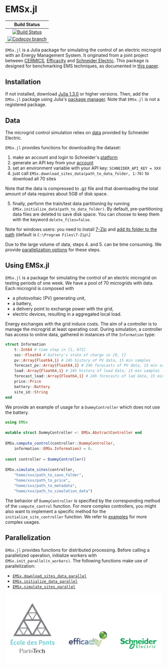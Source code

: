 
# EMSx.jl
| **Build Status** |
|:----------------:|
| [![Build Status][build-img]][build-url] | 
| [![Codecov branch][codecov-img]][codecov-url] |

[build-img]: https://travis-ci.org/adrien-le-franc/EMSx.jl.svg?branch=master
[build-url]: https://travis-ci.org/adrien-le-franc/EMSx.jl
[codecov-img]: https://codecov.io/gh/adrien-le-franc/EMSx.jl/branch/master/graph/badge.svg
[codecov-url]: https://codecov.io/gh/adrien-le-franc/EMSx.jl

`EMSx.jl` is a Julia package for simulating the control of an electric microgrid with an Energy Management System. It originated from a joint project between [CERMICS](https://cermics-lab.enpc.fr/), [Efficacity](https://www.efficacity.com/) and [Schneider Electric](https://www.se.com/fr/fr/). This package is designed for benchmarking EMS techniques, as documented in [this paper](https://hal.archives-ouvertes.fr/hal-02425913/document).

## Installation
If not installed, download [Julia 1.3.0](https://julialang.org/downloads/) or higher versions. 
Then, add the `EMSx.jl` package using Julia's [package manager](https://julialang.github.io/Pkg.jl/v1/managing-packages/). Note that `EMSx.jl` is not a registered package.

## Data
The microgrid control simulation relies on [data](https://shop.exchange.se.com/apps/52535/microgrid-energy-management-benchmark#!overview) provided by Schneider Electric. 

`EMSx.jl` provides functions for downloading the dataset:

1. make an account and login to Schneider's [platform](https://data.exchange.se.com)
2. generate an API key from your [account](https://data.exchange.se.com/account/api-keys/)
3. set an environment variable with your API key: `SCHNEIDER_API_KEY = XXX` 
4. just call `EMSx.download_sites_data(path_to_data_folder, 1:70)` to download all 70 sites

Note that the data is compressed to .gz file and that downloading the total amount of data requires about 5GB of disk space.

5. finally, perform the train/test data partitioning by running `EMSx.initialize_data(path_to_data_folder)`. By default, pre-partitioning data files are deleted to save disk space. You can choose to keep them with the keyword `delete_files=false`.

Note for windows users: you need to install [7-Zip](https://www.7-zip.org/download.html) and [add its folder to the path](https://docs.telerik.com/teststudio/features/test-runners/add-path-environment-variables) (default is `C:\Program Files\7-Zip\`)

Due to the large volume of data, steps 4. and 5. can be time consuming. We provide [parallelization options](#parallelization) for these steps.


## Using EMSx.jl
`EMSx.jl` is a package for simulating the control of an electric microgrid on testing periods of one week. We have a pool of 70 microgrids with data. Each microgrid is composed with 

* a photovoltaic (PV) generating unit,
* a battery,
* a delivery point to exchange power with the grid,
* electric devices, resulting in a aggregated local load.

Energy exchanges with the grid induce costs. The aim of a controller is to manage the microgrid at least operating cost. During simulation, a controller has access to online data, gathered in instances of the `Information` type:

```julia
struct Information
	t::Int64 # time step in [1, 672]
	soc::Float64 # battery's state of charge in [0, 1]
	pv::Array{Float64,1} # 24h history of PV data, 15 min samples 
	forecast_pv::Array{Float64,1} # 24h forecasts of PV data, 15 min samples
	load::Array{Float64,1} # 24h history of load data, 15 min samples
	forecast_load::Array{Float64,1} # 24h forecasts of lad data, 15 min samples
	price::Price
	battery::Battery
	site_id::String
end
```
 We provide an example of usage for a `DummyController` which does not use the battery.
```julia
using EMSx

mutable struct DummyController <: EMSx.AbstractController end

EMSx.compute_control(controller::DummyController, 
	information::EMSx.Information) = 0.

const controller = DummyController()

EMSx.simulate_sites(controller,
	"home/xxx/path_to_save_folder",
	"home/xxx/path_to_price",
	"home/xxx/path_to_metadata",
	"home/xxx/path_to_simulation_data")
```
The behavior of `DummyController` is specified by the corresponding method of the `compute_control` function. For more complex controllers, you might also want to implement a specific method for the
`initialize_site_controller` function. We refer to [examples](https://github.com/adrien-le-franc/EMSx.jl/tree/master/examples) for more complex usages.

## Parallelization
`EMSx.jl` provides functions for distributed processing. Before calling a parallelized operation, initialize workers with `EMSx.init_parallel(n_workers)`. The following functions make use of parallelization:

* [`EMSx.download_sites_data_parallel`](src/database_interface/download_data.jl)
* [`EMSx.initialize_data_parallel`](src/database_interface/split_data.jl)
* [`EMSx.simulate_sites_parallel`](src/simulate.jl)

<img src="docs/logos.png" width="500" />
